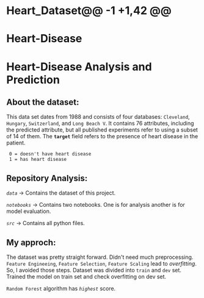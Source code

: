 # Heart_Dataset@@ -1 +1,42 @@
# Heart-Disease
# Heart-Disease Analysis and Prediction

## About the dataset:

This data set dates from 1988 and consists of four databases: `Cleveland`, `Hungary`, `Switzerland`, and `Long Beach V`. It contains 76 attributes, including the predicted attribute, but all published experiments refer to using a subset of 14 of them. The **`target`** field refers to the presence of heart disease in the patient. 
```
 0 = doesn't have heart disease
 1 = has heart disease
  ```

## Repository Analysis:

*`data`* -> Contains the dataset of this project.

*`notebooks`* -> Contains two notebooks. One is for analysis another is for model evaluation.

*`src`* -> Contains all python files.

## My approch:

The dataset was pretty straight forward. Didn't need much preprocessing. `Feature Engineeing`, `Feature Selection`, `Feature Scaling` lead to *overfitting*. So, I avoided those steps. Dataset was divided into `train` and `dev` set. Trained the model on train set and check overfitting on dev set. 

`Random Forest` algorithm has *`highest`* score.
